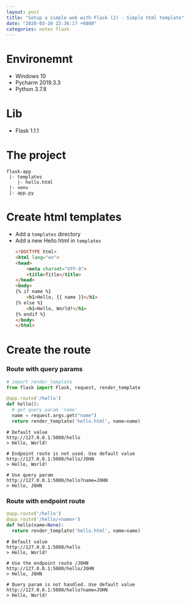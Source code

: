 ```yaml
---
layout: post
title: "Setup a simple web with Flask (2) - Simple html template"
date: "2020-03-10 22:36:17 +0800"
categories: notes flask
---
```

# Environemnt
- Windows 10
- Pycharm 2019.3.3
- Python 3.7.8

# Lib
- Flask 1.1.1

# The project
```
flask-app
 |- templates
    |- hello.html
 |- venv
 |- app.py
```

# Create html templates
- Add a `templates` directory
- Add a new Hello.html in `templates`
  ```html
  <!DOCTYPE html>
  <html lang="en">
  <head>
      <meta charset="UTF-8">
      <title>Title</title>
  </head>
  <body>
  {% if name %}
      <h1>Hello, {{ name }}</h1>
  {% else %}
      <h1>Hello, World!</h1>
  {% endif %}
  </body>
  </html>
  ```

# Create the route
### Route with query params
  ```Python
  # import render_template
  from flask import Flask, request, render_template

  @app.route('/hello')
  def hello():
    # get query param 'name'
    name = request.args.get("name")
    return render_template('hello.html', name=name)
  ```
  ```
  # Default value
  http://127.0.0.1:5000/hello
  > Hello, World!

  # Endpoint route is not used. Use default value
  http://127.0.0.1:5000/hello/JOHN
  > Hello, World!

  # Use query param
  http://127.0.0.1:5000/hello?name=JOHN
  > Hello, JOHN
  ```
### Route with endpoint route
  ```Python
  @app.route('/hello')
  @app.route('/hello/<name>')
  def hello(name=None):
    return render_template('hello.html', name=name)
  ```
  ```
  # Default value
  http://127.0.0.1:5000/hello
  > Hello, World!

  # Use the endpoint route /JOHN
  http://127.0.0.1:5000/hello/JOHN
  > Hello, JOHN

  # Query param is not handled. Use default value
  http://127.0.0.1:5000/hello?name=JOHN
  > Hello, World!
  ```
